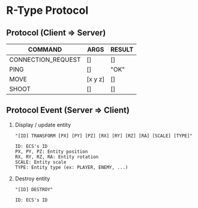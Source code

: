 # R-Type Protocol

## Protocol (Client => Server)

| COMMAND            | ARGS      | RESULT |
| ------------------ | --------- | ------ |
| CONNECTION_REQUEST | []        | []     |
| PING               | []        | "OK"   |
| MOVE               | [x y z]   | []     |
| SHOOT              | []        | []     |

## Protocol Event (Server => Client)

1. Display / update entity
    ```text
    "[ID] TRANSFORM [PX] [PY] [PZ] [RX] [RY] [RZ] [RA] [SCALE] [TYPE]"

    ID: ECS's ID
    PX, PY, PZ: Entity position
    RX, RY, RZ, RA: Entity rotation
    SCALE: Entity scale
    TYPE: Entity type (ex: PLAYER, ENEMY, ...)
    ```

2. Destroy entity
    ```text
    "[ID] DESTROY"

    ID: ECS's ID
    ```

